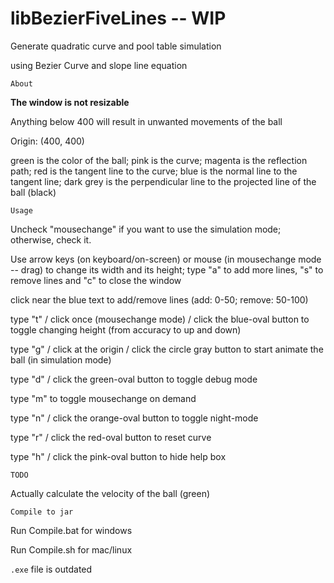 # libBezierFiveLines -- WIP

Generate quadratic curve and pool table simulation

using Bezier Curve and slope line equation

```About```

**The window is not resizable**

Anything below 400 will result in unwanted movements of the ball

Origin: (400, 400) 

green is the color of the ball; pink is the curve; magenta is the reflection path; red is the tangent line to the curve; blue is the normal line to the tangent line; dark grey is the perpendicular line to the projected line of the ball (black)

```Usage```

Uncheck "mousechange" if you want to use the simulation mode; otherwise, check it.

Use arrow keys (on keyboard/on-screen) or mouse (in mousechange mode -- drag) to change its width and its height; type "a" to add more lines, "s" to remove lines and "c" to close the window

click near the blue text to add/remove lines (add: 0-50; remove: 50-100) 

type "t" / click once (mousechange mode) / click the blue-oval button to toggle changing height (from accuracy to up and down)

type "g" / click at the origin / click the circle gray button to start animate the ball (in simulation mode)

type "d" / click the green-oval button to toggle debug mode

type "m" to toggle mousechange on demand

type "n" / click the orange-oval button to toggle night-mode

type "r" / click the red-oval button to reset curve

type "h" / click the pink-oval button to hide help box

```TODO```

Actually calculate the velocity of the ball (green) 

```Compile to jar```

Run Compile.bat for windows

Run Compile.sh for mac/linux

```.exe``` file is outdated
